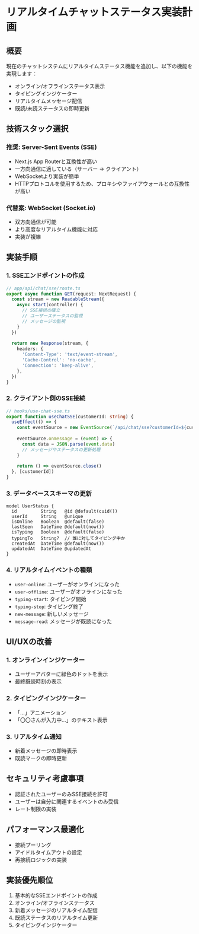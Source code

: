 # リアルタイムチャットステータス実装計画

## 概要
現在のチャットシステムにリアルタイムステータス機能を追加し、以下の機能を実現します：
- オンライン/オフラインステータス表示
- タイピングインジケーター
- リアルタイムメッセージ配信
- 既読/未読ステータスの即時更新

## 技術スタック選択

### 推奨: Server-Sent Events (SSE)
- Next.js App Routerと互換性が高い
- 一方向通信に適している（サーバー → クライアント）
- WebSocketより実装が簡単
- HTTPプロトコルを使用するため、プロキシやファイアウォールとの互換性が高い

### 代替案: WebSocket (Socket.io)
- 双方向通信が可能
- より高度なリアルタイム機能に対応
- 実装が複雑

## 実装手順

### 1. SSEエンドポイントの作成
```typescript
// app/api/chat/sse/route.ts
export async function GET(request: NextRequest) {
  const stream = new ReadableStream({
    async start(controller) {
      // SSE接続の確立
      // ユーザーステータスの監視
      // メッセージの監視
    }
  })
  
  return new Response(stream, {
    headers: {
      'Content-Type': 'text/event-stream',
      'Cache-Control': 'no-cache',
      'Connection': 'keep-alive',
    },
  })
}
```

### 2. クライアント側のSSE接続
```typescript
// hooks/use-chat-sse.ts
export function useChatSSE(customerId: string) {
  useEffect(() => {
    const eventSource = new EventSource(`/api/chat/sse?customerId=${customerId}`)
    
    eventSource.onmessage = (event) => {
      const data = JSON.parse(event.data)
      // メッセージやステータスの更新処理
    }
    
    return () => eventSource.close()
  }, [customerId])
}
```

### 3. データベーススキーマの更新
```prisma
model UserStatus {
  id         String   @id @default(cuid())
  userId     String   @unique
  isOnline   Boolean  @default(false)
  lastSeen   DateTime @default(now())
  isTyping   Boolean  @default(false)
  typingTo   String?  // 誰に対してタイピング中か
  createdAt  DateTime @default(now())
  updatedAt  DateTime @updatedAt
}
```

### 4. リアルタイムイベントの種類
- `user-online`: ユーザーがオンラインになった
- `user-offline`: ユーザーがオフラインになった
- `typing-start`: タイピング開始
- `typing-stop`: タイピング終了
- `new-message`: 新しいメッセージ
- `message-read`: メッセージが既読になった

## UI/UXの改善

### 1. オンラインインジケーター
- ユーザーアバターに緑色のドットを表示
- 最終既読時刻の表示

### 2. タイピングインジケーター
- 「...」アニメーション
- 「〇〇さんが入力中...」のテキスト表示

### 3. リアルタイム通知
- 新着メッセージの即時表示
- 既読マークの即時更新

## セキュリティ考慮事項
- 認証されたユーザーのみSSE接続を許可
- ユーザーは自分に関連するイベントのみ受信
- レート制限の実装

## パフォーマンス最適化
- 接続プーリング
- アイドルタイムアウトの設定
- 再接続ロジックの実装

## 実装優先順位
1. 基本的なSSEエンドポイントの作成
2. オンライン/オフラインステータス
3. 新着メッセージのリアルタイム配信
4. 既読ステータスのリアルタイム更新
5. タイピングインジケーター